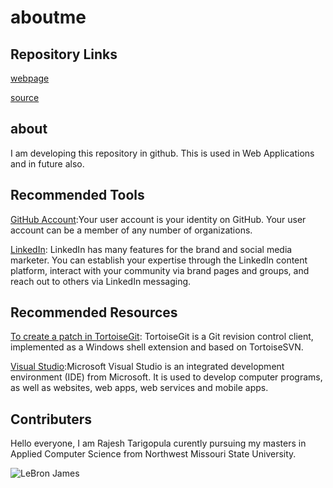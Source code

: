 # aboutme

## Repository Links

[webpage](https://github.com/rajesh4322/aboutme/edit/master/README.md)

[source](https://github.com/rajesh4322/aboutme/blob/master/README.md)

## about

I am developing this repository in github.
This is used in Web Applications and in future also.

## Recommended Tools

[GitHub Account](https://github.com/rajesh4322):Your user account is your identity on GitHub. Your user account can be a member of any number of organizations.

[LinkedIn](https://www.linkedin.com/in/rajesh-tarigopula-82500b128/): LinkedIn has many features for the brand and social media marketer. You can establish your expertise through the LinkedIn content platform, interact with your community via brand pages and groups, and reach out to others via LinkedIn messaging.

## Recommended Resources 

[To create a patch in TortoiseGit](https://tortoisegit.org/docs/tortoisegit/tgit-dug-patch.html): TortoiseGit is a Git revision control client, implemented as a Windows shell extension and based on TortoiseSVN.

[Visual Studio](https://visualstudio.microsoft.com/):Microsoft Visual Studio is an integrated development environment (IDE) from Microsoft. It is used to develop computer programs, as well as websites, web apps, web services and mobile apps.


## Contributers

Hello everyone, I am Rajesh Tarigopula curently pursuing my masters in Applied Computer Science from Northwest Missouri State University.


![LeBron James](https://www.nba.com/lakers/sites/lakers/files/styles/story_main_photo/public/ts_lbjallstar.jpg?itok=5wZzW8Rm)
